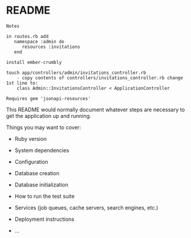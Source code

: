 # README
```
Notes

in routes.rb add
   namespace :admin do
      resources :invitations
   end

install ember-crumbly

touch app/controllers/admin/invitations_controller.rb
	- copy contents of controllers/invitations_controller.rb change 1st line to: 
	class Admin::InvitationsController < ApplicationController

Requires gem 'jsonapi-resources'

```
This README would normally document whatever steps are necessary to get the
application up and running.

Things you may want to cover:

* Ruby version

* System dependencies

* Configuration

* Database creation

* Database initialization

* How to run the test suite

* Services (job queues, cache servers, search engines, etc.)

* Deployment instructions

* ...

